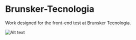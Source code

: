 # Brunsker-Tecnologia
Work designed for the front-end test at Brunsker Tecnologia.


![Alt text](https://i.ibb.co/w6mWNdv/tela-cadastro.png "Screen Login")
